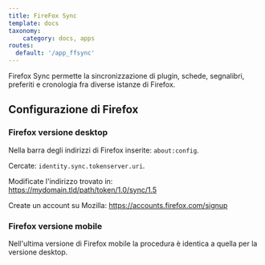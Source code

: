 ```yaml
---
title: FireFox Sync
template: docs
taxonomy:
    category: docs, apps
routes:
  default: '/app_ffsync'
---
```


Firefox Sync permette la sincronizzazione di plugin, schede, segnalibri, preferiti e cronologia fra diverse istanze di Firefox.

## Configurazione di Firefox
### Firefox versione desktop
Nella barra degli indirizzi di Firefox inserite: `about:config`.

Cercate: `identity.sync.tokenserver.uri`.

Modificate l'indirizzo trovato in: https://mydomain.tld/path/token/1.0/sync/1.5

Create un account su Mozilla: https://accounts.firefox.com/signup

### Firefox versione mobile
Nell'ultima versione di Firefox mobile la procedura è identica a quella per la versione desktop.
